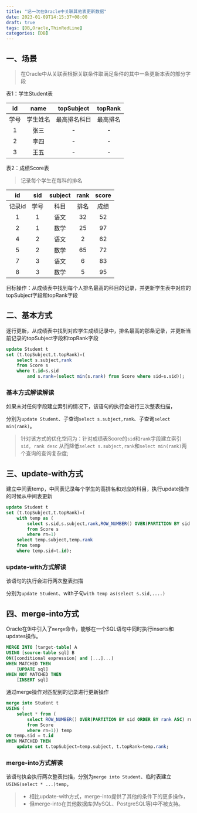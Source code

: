 ```yaml
---
title: "记一次在Oracle中关联其他表更新数据"
date: 2023-01-09T14:15:37+08:00
draft: true
tags: [DB,Oracle,ThinRedLine]
categories: [DB]
---
```


## 一、场景

> 在Oracle中从关联表根据关联条件取满足条件的其中一条更新本表的部分字段

表1：学生Student表

|id|name|topSubject|topRank|
|:---:|:---:|:---:|:---:|
|学号|学生姓名|最高排名科目|最高排名|
|1|张三|-|-|
|2|李四|-|-|
|3|王五|-|-|

表2：成绩Score表

> 记录每个学生在每科的排名

|id|sid|subject|rank|score|
|:---:|:---:|:---:|:---:|:---:|
|记录id|学号|科目|排名|成绩|
|1|1|语文|32|52|
|2|1|数学|25|97|
|4|2|语文|2|62|
|5|2|数学|65|72|
|7|3|语文|6|83|
|8|3|数学|5|95|

目标操作：从成绩表中找到每个人排名最高的科目的记录，并更新学生表中对应的topSubject字段和topRank字段

## 二、基本方式

逐行更新，从成绩表中找到对应学生成绩记录中，排名最高的那条记录，并更新当前记录的topSubject字段和topRank字段

```sql
update Student t
set (t.topSubject,t.topRank)=(
    select s.subject,rank 
    from Score s 
    where t.id=s.sid 
        and s.rank=(select min(s.rank) from Score where sid=s.sid));
```

### 基本方式解读解读

如果未对任何字段建立索引的情况下，该语句的执行会进行三次整表扫描，

分别为`update Student`、子查询`select s.subject,rank`、子查询`select min(rank)`。

> 针对该方式的优化空间为：针对成绩表Score的`sid`和`rank`字段建立索引`sid, rank desc`
> 从而降低`select s.subject,rank`和`select min(rank)`两个查询的查询复杂度;

## 三、update-with方式

建立中间表temp，中间表记录每个学生的高排名和对应的科目，执行update操作的时候从中间表更新

```sql
update Student t
set (t.topSubject,t.topRank)=(
    with temp as (
        select s.sid,s.subject,rank,ROW_NUMBER() OVER(PARTITION BY sid ORDER BY rank ASC) rn
        from Score s
        where rn=1)
    select temp.subject,temp.rank 
    from temp 
    where temp.sid=t.id);
```

### update-with方式解读

该语句的执行会进行两次整表扫描

分别为`update Student`、with子句`with temp as(select s.sid,....)`

## 四、merge-into方式

Oracle在9i中引入了`merge`命令，能够在一个SQL语句中同时执行inserts和updates操作。

```sql
MERGE INTO [target-table] A 
USING [source-table sql] B 
ON([conditional expression] and [...]...)
WHEN MATCHED THEN
    [UPDATE sql]
WHEN NOT MATCHED THEN
    [INSERT sql]
```

通过merge操作对匹配到的记录进行更新操作

```sql
merge into Student t
USING (
    select * from (
        select ROW_NUMBER() OVER(PARTITION BY sid ORDER BY rank ASC) rn, s.* 
        from Score 
        where rn=1)) temp
ON temp.sid = t.id
WHEN MATCHED THEN
    update set t.topSubject=temp.subject, t.topRank=temp.rank;
```

### merge-into方式解读

该语句执会执行两次整表扫描，分别为`merge into Student`、临时表建立`USING(select * ...)temp`，

> - 相比update-with方式，merge-into提供了其他的条件下的更多操作，
> - 但merge-into在其他数据库(MySQL、PostgreSQL等)中不被支持。
